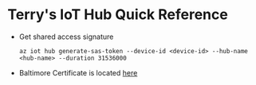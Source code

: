 # Terry's IoT Hub Quick Reference

* Get shared access signature
  ```
  az iot hub generate-sas-token --device-id <device-id> --hub-name <hub-name> --duration 31536000
  ```
* Baltimore Certificate is located [here](https://ssl-tools.net/certificates/d4de20d05e66fc53fe1a50882c78db2852cae474.pem)
